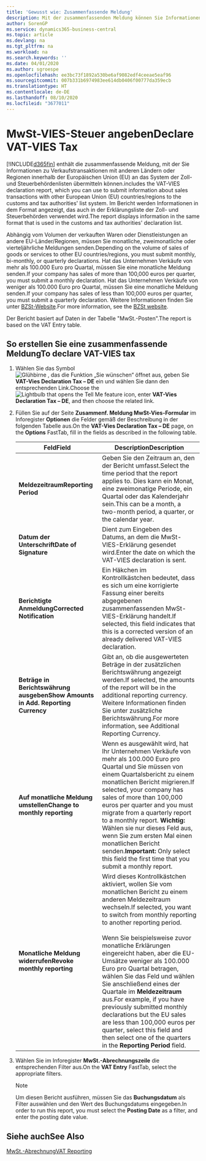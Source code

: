 ```yaml
---
title: 'Gewusst wie: Zusammenfassende Meldung'
description: Mit der zusammenfassenden Meldung können Sie Informationen zu Verkaufstransaktionen mit anderen Ländern oder Regionen innerhalb der Europäischen Union (EU) an das System der Zoll- und Steuerbehördenlisten übermitteln.
author: SorenGP
ms.service: dynamics365-business-central
ms.topic: article
ms.devlang: na
ms.tgt_pltfrm: na
ms.workload: na
ms.search.keywords: ''
ms.date: 04/01/2020
ms.author: sgroespe
ms.openlocfilehash: ee3bc73f1892a530be6af9082edf4ceeae5eaf96
ms.sourcegitcommit: 007b331b6974983ee614db0406f00777da359ecb
ms.translationtype: HT
ms.contentlocale: de-DE
ms.lasthandoff: 08/10/2020
ms.locfileid: "3677011"
---
```

# <a name="declare-vat-vies-tax"></a><span data-ttu-id="631ba-103">MwSt-VIES-Steuer angeben</span><span class="sxs-lookup"><span data-stu-id="631ba-103">Declare VAT-VIES Tax</span></span>
[!INCLUDE[d365fin](../../includes/d365fin_md.md)] <span data-ttu-id="631ba-104">enthält die zusammenfassende Meldung, mit der Sie Informationen zu Verkaufstransaktionen mit anderen Ländern oder Regionen innerhalb der Europäischen Union (EU) an das System der Zoll- und Steuerbehördenlisten übermitteln können.</span><span class="sxs-lookup"><span data-stu-id="631ba-104">includes the VAT-VIES declaration report, which you can use to submit information about sales transactions with other European Union (EU) countries/regions to the customs and tax authorities' list system.</span></span> <span data-ttu-id="631ba-105">Im Bericht werden Informationen in dem Format angezeigt, das auch in der Erklärungsliste der Zoll- und Steuerbehörden verwendet wird.</span><span class="sxs-lookup"><span data-stu-id="631ba-105">The report displays information in the same format that is used in the customs and tax authorities' declaration list.</span></span>  

<span data-ttu-id="631ba-106">Abhängig vom Volumen der verkauften Waren oder Dienstleistungen an andere EU-Länder/Regionen, müssen Sie monatliche, zweimonatliche oder vierteljährliche Meldungen senden.</span><span class="sxs-lookup"><span data-stu-id="631ba-106">Depending on the volume of sales of goods or services to other EU countries/regions, you must submit monthly, bi-monthly, or quarterly declarations.</span></span> <span data-ttu-id="631ba-107">Hat das Unternehmen Verkäufe von mehr als 100.000 Euro pro Quartal, müssen Sie eine monatliche Meldung senden.</span><span class="sxs-lookup"><span data-stu-id="631ba-107">If your company has sales of more than 100,000 euros per quarter, you must submit a monthly declaration.</span></span> <span data-ttu-id="631ba-108">Hat das Unternehmen Verkäufe von weniger als 100.000 Euro pro Quartal, müssen Sie eine monatliche Meldung senden.</span><span class="sxs-lookup"><span data-stu-id="631ba-108">If your company has sales of less than 100,000 euros per quarter, you must submit a quarterly declaration.</span></span> <span data-ttu-id="631ba-109">Weitere Informationen finden Sie unter [BZSt-Website](https://go.microsoft.com/fwlink/?LinkId=204368).</span><span class="sxs-lookup"><span data-stu-id="631ba-109">For more information, see the [BZSt website](https://go.microsoft.com/fwlink/?LinkId=204368).</span></span>  

<span data-ttu-id="631ba-110">Der Bericht basiert auf Daten in der Tabelle "MwSt.-Posten".</span><span class="sxs-lookup"><span data-stu-id="631ba-110">The report is based on the VAT Entry table.</span></span>  

## <a name="to-declare-vat-vies-tax"></a><span data-ttu-id="631ba-111">So erstellen Sie eine zusammenfassende Meldung</span><span class="sxs-lookup"><span data-stu-id="631ba-111">To declare VAT-VIES tax</span></span>  

1.  <span data-ttu-id="631ba-112">Wählen Sie das Symbol ![Glühbirne , das die Funktion „Sie wünschen“ öffnet](../../media/ui-search/search_small.png "Sagen Sie mir, was Sie tun wollen") aus, geben Sie **VAT-Vies Declaration Tax – DE** ein und wählen Sie dann den entsprechenden Link.</span><span class="sxs-lookup"><span data-stu-id="631ba-112">Choose the ![Lightbulb that opens the Tell Me feature](../../media/ui-search/search_small.png "Tell me what you want to do") icon, enter **VAT-Vies Declaration Tax – DE**, and then choose the related link.</span></span>  
2.  <span data-ttu-id="631ba-113">Füllen Sie auf der Seite **Zusammenf. Meldung MwSt-Vies-Formular** im Inforegister **Optionen** die Felder gemäß der Beschreibung in der folgenden Tabelle aus.</span><span class="sxs-lookup"><span data-stu-id="631ba-113">On the **VAT-Vies Declaration Tax – DE** page, on the **Options** FastTab, fill in the fields as described in the following table.</span></span>  

    |<span data-ttu-id="631ba-114">Feld</span><span class="sxs-lookup"><span data-stu-id="631ba-114">Field</span></span>|<span data-ttu-id="631ba-115">Description</span><span class="sxs-lookup"><span data-stu-id="631ba-115">Description</span></span>|  
    |---------------------------------|---------------------------------------|  
    |<span data-ttu-id="631ba-116">**Meldezeitraum**</span><span class="sxs-lookup"><span data-stu-id="631ba-116">**Reporting Period**</span></span>|<span data-ttu-id="631ba-117">Geben Sie den Zeitraum an, den der Bericht umfasst.</span><span class="sxs-lookup"><span data-stu-id="631ba-117">Select the time period that the report applies to.</span></span> <span data-ttu-id="631ba-118">Dies kann ein Monat, eine zweimonatige Periode, ein Quartal oder das Kalenderjahr sein.</span><span class="sxs-lookup"><span data-stu-id="631ba-118">This can be a month, a two-month period, a quarter, or the calendar year.</span></span>|  
    |<span data-ttu-id="631ba-119">**Datum der Unterschrift**</span><span class="sxs-lookup"><span data-stu-id="631ba-119">**Date of Signature**</span></span>|<span data-ttu-id="631ba-120">Dient zum Eingeben des Datums, an dem die MwSt-VIES-Erklärung gesendet wird.</span><span class="sxs-lookup"><span data-stu-id="631ba-120">Enter the date on which the VAT-VIES declaration is sent.</span></span>|  
    |<span data-ttu-id="631ba-121">**Berichtigte Anmeldung**</span><span class="sxs-lookup"><span data-stu-id="631ba-121">**Corrected Notification**</span></span>|<span data-ttu-id="631ba-122">Ein Häkchen im Kontrollkästchen bedeutet, dass es sich um eine korrigierte Fassung einer bereits abgegebenen zusammenfassenden MwSt-VIES-Erklärung handelt.</span><span class="sxs-lookup"><span data-stu-id="631ba-122">If selected, this field indicates that this is a corrected version of an already delivered VAT-VIES declaration.</span></span>|  
    |<span data-ttu-id="631ba-123">**Beträge in Berichtswährung ausgeben**</span><span class="sxs-lookup"><span data-stu-id="631ba-123">**Show Amounts in Add. Reporting Currency**</span></span>|<span data-ttu-id="631ba-124">Gibt an, ob die ausgewerteten Beträge in der zusätzlichen Berichtswährung angezeigt werden.</span><span class="sxs-lookup"><span data-stu-id="631ba-124">If selected, the amounts of the report will be in the additional reporting currency.</span></span> <span data-ttu-id="631ba-125">Weitere Informationen finden Sie unter zusätzliche Berichtswährung.</span><span class="sxs-lookup"><span data-stu-id="631ba-125">For more information, see Additional Reporting Currency.</span></span>|  
    |<span data-ttu-id="631ba-126">**Auf monatliche Meldung umstellen**</span><span class="sxs-lookup"><span data-stu-id="631ba-126">**Change to monthly reporting**</span></span>|<span data-ttu-id="631ba-127">Wenn es ausgewählt wird, hat Ihr Unternehmen Verkäufe von mehr als 100.000 Euro pro Quartal und Sie müssen von einem Quartalsbericht zu einem monatlichen Bericht migrieren.</span><span class="sxs-lookup"><span data-stu-id="631ba-127">If selected, your company has sales of more than 100,000 euros per quarter and you must migrate from a quarterly report to a monthly report.</span></span> <span data-ttu-id="631ba-128">**Wichtig:** Wählen sie nur dieses Feld aus, wenn Sie zum ersten Mal einen monatlichen Bericht senden.</span><span class="sxs-lookup"><span data-stu-id="631ba-128">**Important:**  Only select this field the first time that you submit a monthly report.</span></span>|  
    |<span data-ttu-id="631ba-129">**Monatliche Meldung widerrufen**</span><span class="sxs-lookup"><span data-stu-id="631ba-129">**Revoke monthly reporting**</span></span>|<span data-ttu-id="631ba-130">Wird dieses Kontrollkästchen aktiviert, wollen Sie vom monatlichen Bericht zu einem anderen Meldezeitraum wechseln.</span><span class="sxs-lookup"><span data-stu-id="631ba-130">If selected, you want to switch from monthly reporting to another reporting period.</span></span><br /><br /> <span data-ttu-id="631ba-131">Wenn Sie beispielsweise zuvor monatliche Erklärungen eingereicht haben, aber die EU-Umsätze weniger als 100.000 Euro pro Quartal betragen, wählen Sie das Feld und wählen Sie anschließend eines der Quartale im **Meldezeitraum** aus.</span><span class="sxs-lookup"><span data-stu-id="631ba-131">For example, if you have previously submitted monthly declarations but the EU sales are less than 100,000 euros per quarter, select this field and then select one of the quarters in the **Reporting Period** field.</span></span>|  

3.  <span data-ttu-id="631ba-132">Wählen Sie im Inforegister **MwSt.-Abrechnungszeile** die entsprechenden Filter aus.</span><span class="sxs-lookup"><span data-stu-id="631ba-132">On the **VAT Entry** FastTab, select the appropriate filters.</span></span>  

    > [!NOTE]  
    >  <span data-ttu-id="631ba-133">Um diesen Bericht ausführen, müssen Sie das **Buchungsdatum** als Filter auswählen und den Wert des Buchungsdatums eingegeben.</span><span class="sxs-lookup"><span data-stu-id="631ba-133">In order to run this report, you must select the **Posting Date** as a filter, and enter the posting date value.</span></span>  

## <a name="see-also"></a><span data-ttu-id="631ba-134">Siehe auch</span><span class="sxs-lookup"><span data-stu-id="631ba-134">See Also</span></span>  
[<span data-ttu-id="631ba-135">MwSt.-Abrechnung</span><span class="sxs-lookup"><span data-stu-id="631ba-135">VAT Reporting</span></span>](vat-reporting.md)
